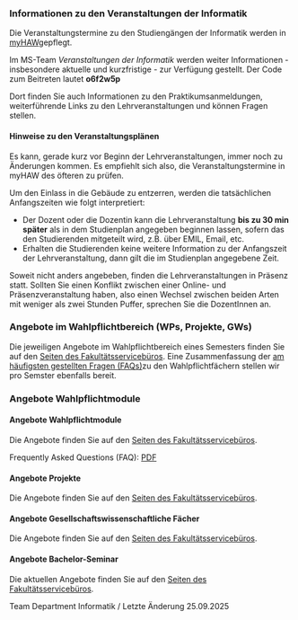 ###  Infor­mationen zu den Veranstaltungen der Infor­ma­tik  ###

Die Veranstaltungstermine zu den Studiengängen der Informatik werden in [myHAW](https://myhaw.haw-hamburg.de)gepflegt.

Im MS-Team *Veranstaltungen der Informatik* werden weiter Informationen - insbesondere aktuelle und kurzfristige - zur Verfügung gestellt. Der Code zum Beitreten lautet **o6f2w5p**

Dort finden Sie auch Informationen zu den Praktikumsanmeldungen, weiterführende Links zu den Lehrveranstaltungen und können Fragen stellen.

#### Hinweise zu den Veranstaltungsplänen ####

Es kann, gerade kurz vor Beginn der Lehrveranstaltungen, immer noch zu Änderungen kommen. Es empfiehlt sich also, die Veranstaltungstermine in myHAW des öfteren zu prüfen.

Um den Einlass in die Gebäude zu entzerren, werden die tatsächlichen Anfangszeiten wie folgt interpretiert:

* Der Dozent oder die Dozentin kann die Lehrveranstaltung **bis zu 30 min später** als in dem Studienplan angegeben beginnen lassen, sofern das den Studierenden mitgeteilt wird, z.B. über EMIL, Email, etc.
* Erhalten die Studierenden keine weitere Information zu der Anfangszeit der Lehrveranstaltung, dann gilt die im Studienplan angegebene Zeit.

Soweit nicht anders angebeben, finden die Lehrveranstaltungen in Präsenz statt. Sollten Sie einen Konflikt zwischen einer Online- und Präsenzveranstaltung haben, also einen Wechsel zwischen beiden Arten mit weniger als zwei Stunden Puffer, sprechen Sie die DozentInnen an.

### Angebote im Wahlpflichtbereich (WPs, Projekte, GWs) ###

Die jeweiligen Angebote im Wahlpflichtbereich eines Semesters finden Sie auf den [Seiten des Fakultätsservicebüros](/hochschule/technik-und-informatik/studium-und-lehre/fakultaetsservicebuero/wahlbereich/). Eine Zusammenfassung der [am häufigsten gestellten Fragen (FAQs)](/fileadmin/TI-I/PDF/wahlbereich/WP-Info-zu-25WiSe.pdf)zu den Wahlpflichtfächern stellen wir pro Semster ebenfalls bereit.

### Angebote Wahlpflichtmodule ###

####  Angebote Wahlpflichtmodule  ####

Die Angebote finden Sie auf den [Seiten des Fakultätsservicebüros](/hochschule/technik-und-informatik/studium-und-lehre/fakultaetsservicebuero/wahlbereich/).

Frequently Asked Questions (FAQ): [PDF](/fileadmin/TI-I/PDF/wahlbereich/WP-Info-zu-25WiSe.pdf)

####  Angebote Projekte  ####

Die Angebote finden Sie auf den [Seiten des Fakultätsservicebüros](/hochschule/technik-und-informatik/studium-und-lehre/fakultaetsservicebuero/wahlbereich/).

####  Angebote Gesellschaftswissenschaftliche Fächer  ####

Die Angebote finden Sie auf den [Seiten des Fakultätsservicebüros](/hochschule/technik-und-informatik/studium-und-lehre/fakultaetsservicebuero/wahlbereich/).

####  Angebote Bachelor-Seminar  ####

Die aktuellen Angebote finden Sie auf den [Seiten des Fakultätsservicebüros](/hochschule/technik-und-informatik/studium-und-lehre/fakultaetsservicebuero/wahlbereich/).

 Team Department Informatik / Letzte Änderung 25.09.2025
